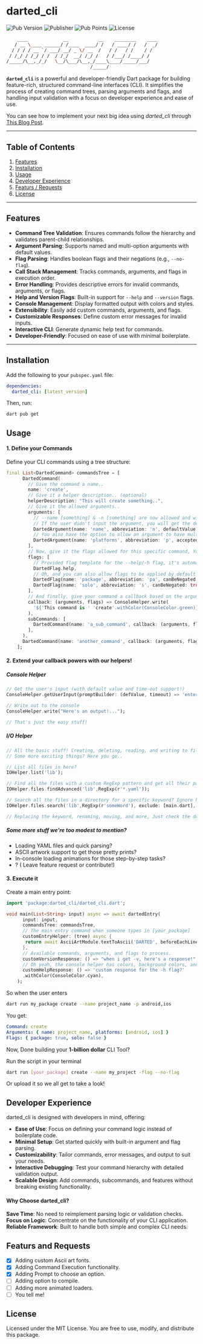 # darted_cli

![Pub Version](https://img.shields.io/pub/v/darted_cli) ![Publisher](https://img.shields.io/pub/publisher/darted_cli) ![Pub Points](https://img.shields.io/pub/points/darted_cli) ![License](https://img.shields.io/github/license/micazi/darted_cli)

```bash
    ____             __           __    ________    ____
   / __ \____ ______/ /____  ____/ /   / ____/ /   /  _/
  / / / / __ `/ ___/ __/ _ \/ __  /   / /   / /    / /
 / /_/ / /_/ / /  / /_/  __/ /_/ /   / /___/ /____/ /
/_____/\__,_/_/   \__/\___/\__,_/____\____/_____/___/
                               /_____/
```

**`darted_cli`** is a powerful and developer-friendly Dart package for building feature-rich, structured command-line interfaces (CLI). It simplifies the process of creating command trees, parsing arguments and flags, and handling input validation with a focus on developer experience and ease of use.

You can see how to implement your next big idea using _darted_cli_ through [This Blog Post](https://medium.com/towardsdev/heres-what-i-built-with-darted-cli-meet-flutter-loc-0cbb33c1138d).

---

## Table of Contents

1. [Features](#features)
2. [Installation](#installation)
3. [Usage](#usage)
4. [Developer Experience](#developer-experience)
5. [Featurs / Requests](#featurs-and-requests)
6. [License](#license)

---

## Features

- **Command Tree Validation**: Ensures commands follow the hierarchy and validates parent-child relationships.
- **Argument Parsing**: Supports named and multi-option arguments with default values.
- **Flag Parsing**: Handles boolean flags and their negations (e.g., `--no-flag`).
- **Call Stack Management**: Tracks commands, arguments, and flags in execution order.
- **Error Handling**: Provides descriptive errors for invalid commands, arguments, or flags.
- **Help and Version Flags**: Built-in support for `--help` and `--version` flags.
- **Console Management**: Display formatted output with colors and styles.
- **Extensibility**: Easily add custom commands, arguments, and flags.
- **Customizable Responses**: Define custom error messages for invalid inputs.
- **Interactive CLI**: Generate dynamic help text for commands.
- **Developer-Friendly**: Focused on ease of use with minimal boilerplate.

---

## Installation

Add the following to your `pubspec.yaml` file:

```yaml
dependencies:
  darted_cli: [latest_version]
```

Then, run:

```bash
dart pub get
```

## Usage

#### 1. Define your Commands

Define your CLI commands using a tree structure:

```dart
final List<DartedCommand> commandsTree = [
      DartedCommand(
        // Give the command a name..
        name: 'create',
        // Give it a helper description.. (optional)
        helperDescription: "This will create something..",
        // Give it the allowed arguments..
        arguments: [
          // --name [something] & -n [something] are now allowed and will be availbale in your callback if the user input it!
          // If the user didn't input the argument, you will get the default value..
          DartedArgument(name: 'name', abbreviation: 'n', defaultValue: 'new_flutter_project', isMultiOption: false),
          // You also have the option to allow an argument to have multible options, with input validation based on the accepted options YOU enter!
          DartedArgument(name: 'platforms', abbreviation: 'p', acceptedMultiOptionValues: 'android,ios,web', isMultiOption: true, optionsSeparator: ','),
        ],
        // Now, give it the flags allowed for this specific command, You can allow it to be negated too! (--no-flag)
        flags: [
          // Provided flag template for the --help/-h flag, it's automatically captured and you can customize it's output!
          DartedFlag.help,
          // Oh, and you can also allow flags to be applied by default even if they are not passed in..
          DartedFlag(name: 'package', abbreviation: 'pa', canBeNegated: false, appliedByDefault: true),
          DartedFlag(name: 'solo', abbreviation: 's', canBeNegated: true, appliedByDefault: false),
        ],
        // And finally, give your command a callback based on the arguments and flags you get. It can't get any easier!
        callback: (arguments, flags) => ConsoleHelper.write(
          '${'This command is ' 'create'.withColor(ConsoleColor.green)} I have the arguments: $arguments, and the flags: $flags',
        ),
        subCommands: [
          DartedCommand(name: 'a_sub_command', callback: (arguments, flags) {}, helperDescription: "A sub command for create.."),
        ],
      ),
      DartedCommand(name: 'another_command', callback: (arguments, flags) {}, helperDescription: "Another top level command...")
    ];
```

#### 2. Extend your callback powers with our helpers!

##### Console Helper

```dart
// Get the user's input (with default value and time-out support!)
ConsoleHelper.getUserInput(promptBuilder: (defValue, timeout) => 'enter something...');

// Write out to the console
ConsoleHelper.write("Here's an output!...");

// That's just the easy stuff!

```

##### I/O Helper

```dart
// All the basic stuff! Creating, deleting, reading, and writing to files and directories.
// Some more exciting things? Here you go..

// List all files in here?
IOHelper.list('lib');

// Find all the files with a custom RegExp pattern and get all their pathes?
IOHelper.files.findAdvanced('lib',RegExp(r'*.yaml'));

// Search all the files in a directory for a specific keyword? Ignore hidded files? exclude some files? All There!
IOHelper.files.search('lib',RegExp(r'someWord'), exclude: [main.dart], ignoreHidden: true);

// Replacing the keyword, renaming, moving, and more, Just check the docs!

```

##### Some more stuff we're too modest to mention?

- Loading YAML files and quick parsing?
- ASCII artwork support to get those pretty prints?
- In-console loading animations for those step-by-step tasks?
- ? ( Leave feature request or contribute!)

#### 3. Execute it

Create a main entry point:

```dart
import 'package:darted_cli/darted_cli.dart';

void main(List<String> input) async => await dartedEntry(
      input: input,
      commandsTree: commandsTree,
      // The main entry command when someone types in [your_package]
      customEntryHelper: (tree) async {
       return await AsciiArtModule.textToAscii('DARTED', beforeEachLine: "|  ");
      },
      // Available commands, arguments, and flags to process.
      customVersionResponse: () => "when i get -v, here's a response!",
      // Oh yeah, the console helper has colors, background colors, and text modifiers!
      customHelpResponse: () => 'custom response for the -h flag?'
      .withColor(ConsoleColor.cyan),
    );

```

So when the user enters

```bash
dart run my_package create --name project_name -p android,ios
```

You get:

```yaml
Command: create
Arguments: { name: project_name, platforms: [android, ios] }
Flags: { package: true, solo: false }
```

Now,
Done building your **1-billion dollar** CLI Tool?

Run the script in your terminal

```bash
dart run [your_package] create --name my_project -flag --no-flag
```

Or upload it so we all get to take a look!

## Developer Experience

darted_cli is designed with developers in mind, offering:

- **Ease of Use**: Focus on defining your command logic instead of boilerplate code.
- **Minimal Setup**: Get started quickly with built-in argument and flag parsing.
- **Customizability**: Tailor commands, error messages, and output to suit your needs.
- **Interactive Debugging**: Test your command hierarchy with detailed validation output.
- **Scalable Design**: Add commands, subcommands, and features without breaking existing functionality.

#### Why Choose darted_cli?

**Save Time**: No need to reimplement parsing logic or validation checks.
**Focus on Logic**: Concentrate on the functionality of your CLI application.
**Reliable Framework**: Built to handle both simple and complex CLI needs.

## Featurs and Requests

- [x] Adding custom Ascii art fonts.
- [x] Adding Command Execution functionality.
- [x] Adding Prompt to choose an option.
- [ ] Adding option to compile.
- [ ] Adding more animated loaders.
- [ ] You tell me!

## License

Licensed under the MIT License. You are free to use, modify, and distribute this package.

